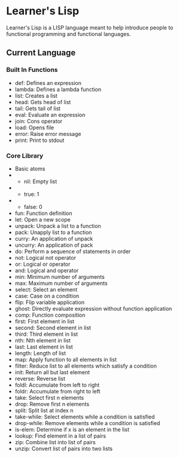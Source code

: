 # Learner's Lisp
Learner's Lisp is a LISP language meant to help introduce people to functional programming and functional languages.

## Current Language
### Built In Functions

* def: Defines an expression
* lambda: Defines a lambda function
* list: Creates a list
* head: Gets head of list
* tail: Gets tail of list
* eval: Evaluate an expression
* join: Cons operator
* load: Opens file
* error: Raise error message
* print: Print to stdout

### Core Library

* Basic atoms
* * nil: Empty list
* * true: 1
* * false: 0
* fun: Function definition
* let: Open a new scope
* unpack: Unpack a list to a function
* pack: Unapply list to a function
* curry: An application of unpack
* uncurry: An application of pack
* do: Perform a sequence of statements in order
* not: Logical not operator
* or: Logical or operator
* and: Logical and operator
* min: Minimum number of arguments
* max: Maximum number of arguments
* select: Select an element
* case: Case on a condition
* flip: Flip variable application
* ghost: Directly evaluate expression without function application
* comp: Function composition
* first: First element in list
* second: Second element in list
* third: Third element in list
* nth: Nth element in list
* last: Last element in list
* length: Length of list
* map: Apply function to all elements in list
* filter: Reduce list to all elements which satisfy a condition
* init: Return all but last element
* reverse: Reverse list
* foldl: Accumulate from left to right
* foldr: Accumulate from right to left
* take: Select first n elements
* drop: Remove first n elements
* split: Split list at index n
* take-while: Select elements while a condition is satisfied
* drop-while: Remove elements while a condition is satisfied
* is-elem: Determine if x is an element in the list
* lookup: Find element in a list of pairs
* zip: Combine list into list of pairs
* unzip: Convert list of pairs into two lists
